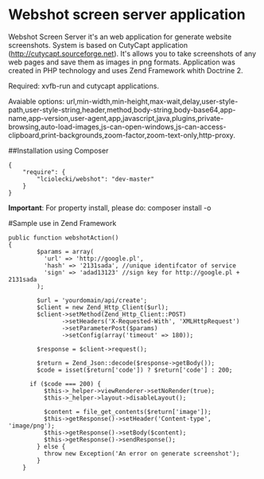Webshot screen server application 
=======

Webshot Screen Server it's an web application for generate website screenshots. System is based on CutyCapt application (http://cutycapt.sourceforge.net). It's allows you to take screenshots of any web pages and save them as images in png formats. Application was created in PHP technology and uses Zend Framework whith Doctrine 2.

Required: xvfb-run and cutycapt applications. 

Avaiable options: url,min-width,min-height,max-wait,delay,user-style-path,user-style-string,header,method,body-string,body-base64,app-name,app-version,user-agent,app,javascript,java,plugins,private-browsing,auto-load-images,js-can-open-windows,js-can-access-clipboard,print-backgrounds,zoom-factor,zoom-text-only,http-proxy.


##Installation using Composer

    {
        "require": {
            "lciolecki/webshot": "dev-master"
        }
    }
    
**Important**: For property install, please do: composer install -o
    
#Sample use in Zend Framework

    public function webshotAction()
    {
            $params = array(
              'url' => 'http://google.pl',
              'hash' => '2131sada', //unique identifcator of service
              'sign' => 'adad13123' //sign key for http://google.pl + 2131sada
            );
            
            $url = 'yourdomain/api/create';            
            $client = new Zend_Http_Client($url);
            $client->setMethod(Zend_Http_Client::POST)
                   ->setHeaders('X-Requested-With', 'XMLHttpRequest') 
                   ->setParameterPost($params)
                   ->setConfig(array('timeout' => 180));
            
            $response = $client->request();
            
            $return = Zend_Json::decode($response->getBody());
            $code = isset($return['code']) ? $return['code'] : 200;
        
          if ($code === 200) {
              $this->_helper->viewRenderer->setNoRender(true);
              $this->_helper->layout->disableLayout();
              
              $content = file_get_contents($return['image']);
              $this->getResponse()->setHeader('Content-type', 'image/png');
              $this->getResponse()->setBody($content);
              $this->getResponse()->sendResponse();  
            } else {
              throw new Exception('An error on generate screenshot');
            }
        }
    
